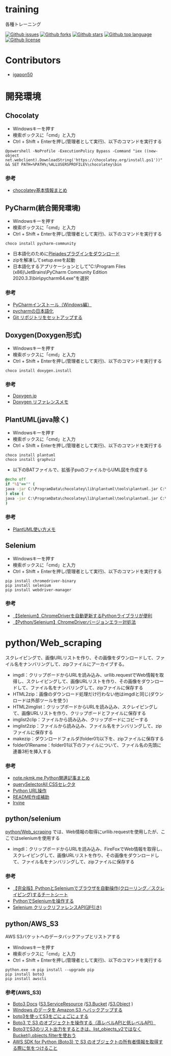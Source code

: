 # training

<!-- # Short Description -->

各種トレーニング

<!-- # Badges -->

[![Github issues](https://img.shields.io/github/issues/igapon50/training)](https://github.com/igapon50/training/issues)
[![Github forks](https://img.shields.io/github/forks/igapon50/training)](https://github.com/igapon50/training/network/members)
[![Github stars](https://img.shields.io/github/stars/igapon50/training)](https://github.com/igapon50/training/stargazers)
[![Github top language](https://img.shields.io/github/languages/top/igapon50/training)](https://github.com/igapon50/training/)
[![Github license](https://img.shields.io/github/license/igapon50/training)](https://github.com/igapon50/training/)

# Contributors

- [igapon50](https://github.com/igapon50)

<!-- CREATED_BY_LEADYOU_README_GENERATOR -->

# 開発環境
## Chocolaty
- Windowsキーを押す
- 検索ボックスに「cmd」と入力
- Ctrl + Shift + Enterを押し(管理者として実行)、以下のコマンドを実行する
```commandline:cmd.exe（管理者として実行）
@powershell -NoProfile -ExecutionPolicy Bypass -Command "iex ((new-object net.webclient).DownloadString('https://chocolatey.org/install.ps1'))" && SET PATH=%PATH%;%ALLUSERSPROFILE%\chocolatey\bin
```

### 参考
- [chocolatey基本情報まとめ](https://qiita.com/NaoyaOura/items/1081884068fe3ea79570)

## PyCharm(統合開発環境)
- Windowsキーを押す
- 検索ボックスに「cmd」と入力
- Ctrl + Shift + Enterを押し(管理者として実行)、以下のコマンドを実行する
```commandline:title
choco install pycharm-community
```
- 日本語化のために[Pleiadesプラグインをダウンロード](http://mergedoc.osdn.jp/)
- zipを解凍してsetup.exeを起動
- 日本語化するアプリケーションとして"C:\Program Files (x86)\JetBrains\PyCharm Community Edition 2020.3.3\bin\pycharm64.exe"を選択

### 参考
- [PyCharmインストール（Windows編）](https://startappdevfrom35.com/pycharminstallforwindows/)
- [pycharmの日本語化](https://qiita.com/y-sato19/items/46bc0f8c8f91f51564e0)
- [Git リポジトリをセットアップする](https://pleiades.io/help/pycharm/set-up-a-git-repository.html)

## Doxygen(Doxygen形式)
- Windowsキーを押す
- 検索ボックスに「cmd」と入力
- Ctrl + Shift + Enterを押し(管理者として実行)、以下のコマンドを実行する
```commandline:title
choco install doxygen.install
```

### 参考
- [Doxygen.jp](http://www.doxygen.jp/)
- [Doxygen リファレンスメモ](https://cercopes-z.com/Doxygen/)

## PlantUML(java除く)
- Windowsキーを押す
- 検索ボックスに「cmd」と入力
- Ctrl + Shift + Enterを押し(管理者として実行)、以下のコマンドを実行する
```commandline
choco install plantuml
choco install graphviz
```
- 以下のBATファイルで、拡張子puのファイルからUML図を作成する
```commandline:CreateUML.bat
@echo off
if "%1"=="" (
java -jar C:\ProgramData\chocolatey\lib\plantuml\tools\plantuml.jar C:\ProgramData\chocolatey\bin\dot.exe *.pu
) else (
java -jar C:\ProgramData\chocolatey\lib\plantuml\tools\plantuml.jar C:\ProgramData\chocolatey\bin\dot.exe %1
)
```

### 参考
- [PlantUML使い方メモ](https://qiita.com/opengl-8080/items/98c510b8ca060bdd2ea3)

## Selenium
- Windowsキーを押す
- 検索ボックスに「cmd」と入力
- Ctrl + Shift + Enterを押し(管理者として実行)、以下のコマンドを実行する
```commandline
pip install chromedriver-binary
pip install selenium
pip install webdriver-manager
```

### 参考
- [【Selenium】ChromeDriverを自動更新するPythonライブラリが便利](https://yuki.world/python-selenium-chromedriver-auto-update/)
- [【Python/Selenium】ChromeDriverバージョンエラー対処法](https://yuki.world/python-chrome-driver-version-error/)


# python/Web_scraping
スクレイピングで、画像URLリストを作り、その画像をダウンロードして、ファイル名をナンバリングして、zipファイルにアーカイブする。
- imgdl：クリップボードからURLを読み込み、urllib.requestでWeb情報を取得し、スクレイピングして、画像URLリストを作り、その画像をダウンロードして、ファイル名をナンバリングして、zipファイルに保存する
- HTML2zip：画像のダウンロード処理だけ行わない他はimgdlと同じ(ダウンロードは外部ツールを使う)
- HTML2imglist：クリップボードからURLを読み込み、スクレイピングして、画像URLリストを作り、クリップボードとファイルに保存する
- imglist2clip：ファイルから読み込み、クリップボードにコピーする
- imglist2zip：ファイルから読み込み、ファイル名をナンバリングして、zipファイルに保存する
- makezip：ダウンロードフォルダ(folder01)以下を、zipファイルに保存する
- folder01Rename：folder01以下のファイルについて、ファイル名の先頭に連番3桁を挿入する

### 参考
- [note.nkmk.me Python関連記事まとめ](https://note.nkmk.me/python-post-summary/)
- [querySelectorAll CSSセレクタ](https://developer.mozilla.org/ja/docs/Web/API/Element/querySelectorAll)
- [Python URL操作](https://villhell.com/2019/07/30/python-url/)
- [README作成補助](https://qiita.com/Kyome/items/2112e9d1871ec0a367ea?utm_source=Qiita%E3%83%8B%E3%83%A5%E3%83%BC%E3%82%B9&utm_campaign=615586dc3e-Qiita_newsletter_425_08_26_2020_COPY_02&utm_medium=email&utm_term=0_e44feaa081-615586dc3e-33718969)
- [Irvine](http://hp.vector.co.jp/authors/VA024591/doc/manual.html)

## python/selenium
[python/Web_scraping](https://github.com/igapon50/training/tree/develop#pythonweb_scraping)
では、Web情報の取得にurllib.requestを使用したが、ここではseleniumを使用する
- imgdl：クリップボードからURLを読み込み、FireFoxでWeb情報を取得し、スクレイピングして、画像URLリストを作り、その画像をダウンロードして、ファイル名をナンバリングして、zipファイルに保存する

### 参考
- [【完全版】PythonとSeleniumでブラウザを自動操作(クローリング／スクレイピング)するチートシート](https://tanuhack.com/selenium/)
- [PythonでSeleniumを操作する](https://kurozumi.github.io/selenium-python/index.html)
- [Selenium クリックリファレンスAPI(逆引き)](https://www.seleniumqref.com/api/webdriver_gyaku.html)

## python/AWS_S3
AWS S3バケットへのデータバックアップとリストアする
- Windowsキーを押す
- 検索ボックスに「cmd」と入力
- Ctrl + Shift + Enterを押し(管理者として実行)、以下のコマンドを実行する
```commandline:title
python.exe -m pip install --upgrade pip
pip install boto3
pip install awscli
```

### 参考(AWS_S3)
- [Boto3 Docs](https://boto3.amazonaws.com/v1/documentation/api/latest/index.html#)
  ([S3.ServiceResource](https://boto3.amazonaws.com/v1/documentation/api/latest/reference/services/s3.html#service-resource)
  /[S3.Bucket](https://boto3.amazonaws.com/v1/documentation/api/latest/reference/services/s3.html#S3.Bucket)
  /[S3.Object](https://boto3.amazonaws.com/v1/documentation/api/latest/reference/services/s3.html#S3.Object)
  )
- [Windows のデータを Amazon S3 へバックアップする](https://codebookshelf.com/2017/06/windows-%E3%81%AE%E3%83%87%E3%83%BC%E3%82%BF%E3%82%92-amazon-s3-%E3%81%B8%E3%83%90%E3%83%83%E3%82%AF%E3%82%A2%E3%83%83%E3%83%97%E3%81%99%E3%82%8B/)
- [boto3を使ってS3をごにょごにょする](https://qiita.com/is_ryo/items/e16527db5800854cd95f)
- [Boto3 で S3 のオブジェクトを操作する（高レベルAPIと低レベルAPI）](https://qiita.com/sokutou-metsu/items/5ba7531117224ee5e8af)
- [Boto3でS3のリスト出力をするときは、list_objects_v2ではなくBucket().objects.filterを使おう](https://qiita.com/elyunim26/items/a513226b76b3cb8928c2)
- [AWS SDK for Python (Boto3) で S3 のオブジェクトの所有者情報を取得する際に気をつけること](https://blog.serverworks.co.jp/boto3-python-s3-object)
